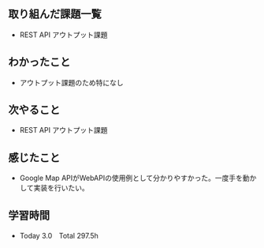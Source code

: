 ## 取り組んだ課題一覧  
- REST API アウトプット課題
## わかったこと
- アウトプット課題のため特になし
## 次やること  
- REST API アウトプット課題
## 感じたこと 
- Google Map APIがWebAPIの使用例として分かりやすかった。一度手を動かして実装を行いたい。
## 学習時間  
- Today 3.0　Total 297.5h
